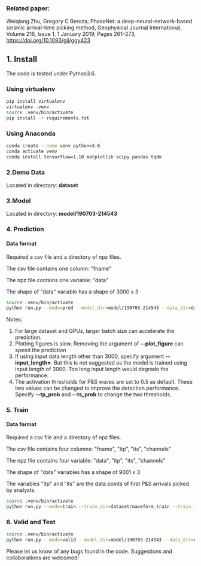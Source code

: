 ### Related paper:
Weiqiang Zhu, Gregory C Beroza; PhaseNet: a deep-neural-network-based seismic arrival-time picking method, Geophysical Journal International, Volume 216, Issue 1, 1 January 2019, Pages 261–273, https://doi.org/10.1093/gji/ggy423

## 1. Install
The code is tested under Python3.6.

### Using virtualenv
```bash
pip install virtualenv
virtualenv .venv
source .venv/bin/activate
pip install -r requirements.txt
```

### Using Anaconda
```bash
conda create --name venv python=3.6
conda activate venv
conda install tensorflow=1.10 matplotlib scipy pandas tqdm
```

### 2.Demo Data

Located in directory: **dataset**

### 3.Model
Located in directory: **model/190703-214543**

### 4. Prediction
#### Data format
Required a csv file and a directory of npz files.

The csv file contains one column: "fname"

The npz file contains one variable: "data"

The shape of "data" variable has a shape of 3000 x 3

~~~bash
source .venv/bin/activate
python run.py --mode=pred --model_dir=model/190703-214543 --data_dir=dataset/waveform_pred --data_list=dataset/waveform.csv --output_dir=output --plot_figure --save_result --batch_size=20
~~~

Notes:
1. For large dataset and GPUs, larger batch size can accelerate the prediction. 
2. Plotting figures is slow. Removing the argument of **--plot_figure** can speed the prediction
3. If using input data length other than 3000, specify argument **--input_length=**. But this is not suggested as the model is trained using input length of 3000. Too long input length would degrade the performance.
4. The activation thresholds for P&S waves are set to 0.5 as default. These two values can be changed to improve the detection performance.  Specify **--tp_prob** and **--ts_prob** to change the two thresholds.

### 5. Train

#### Data format
Required a csv file and a directory of npz files.

The csv file contains four columns: "fname", "itp", "its", "channels"

The npz file contains four variable: "data", "itp", "its", "channels"

The shape of "data" variables has a shape of 9001 x 3

The variables "itp" and "its" are the data points of first P&S arrivals picked by analysts. 

~~~bash
source .venv/bin/activate
python run.py --mode=train --train_dir=dataset/waveform_train --train_list=dataset/waveform.csv --batch_size=20
~~~

### 6. Valid and Test
~~~bash
source .venv/bin/activate
python run.py --mode=valid --model_dir=model/190703-214543 --data_dir=dataset/waveform_train --data_list=dataset/waveform.csv --plot_figure --save_result --batch_size=20
~~~

Please let us know of any bugs found in the code. Suggestions and collaborations are welcomed!
